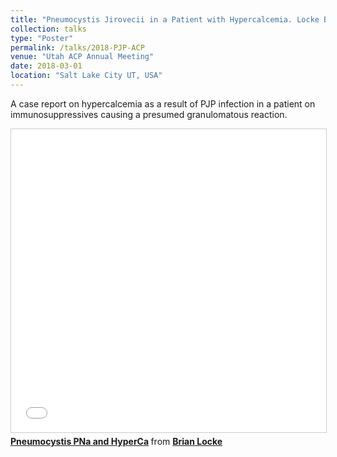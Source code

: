 ```yaml
---
title: "Pneumocystis Jirovecii in a Patient with Hypercalcemia. Locke B"
collection: talks
type: "Poster"
permalink: /talks/2018-PJP-ACP
venue: "Utah ACP Annual Meeting"
date: 2018-03-01
location: "Salt Lake City UT, USA"
---
```


A case report on hypercalcemia as a result of PJP infection in a patient on immunosuppressives causing a presumed granulomatous reaction.

<iframe src="//www.slideshare.net/slideshow/embed_code/key/yexMFYh5xSxwtc" width="595" height="485" frameborder="0" marginwidth="0" marginheight="0" scrolling="no" style="border:1px solid #CCC; border-width:1px; margin-bottom:5px; max-width: 100%;" allowfullscreen> </iframe> <div style="margin-bottom:5px"> <strong> <a href="//www.slideshare.net/BrianLocke9/pneumocystis-pna-and-hyperca" title="Pneumocystis PNa and HyperCa" target="_blank">Pneumocystis PNa and HyperCa</a> </strong> from <strong><a href="https://www.slideshare.net/BrianLocke9" target="_blank">Brian Locke </a></strong> </div>
